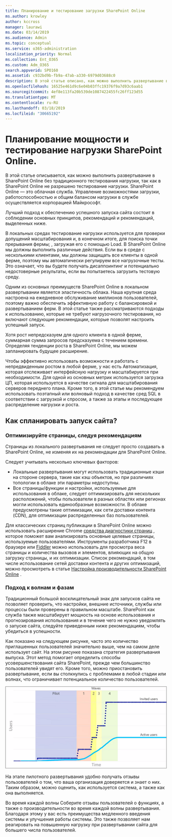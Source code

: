 ```yaml
---
title: Планирование и тестирование загрузки SharePoint Online
ms.author: krowley
author: kccross
manager: laurawi
ms.date: 03/14/2019
ms.audience: Admin
ms.topic: conceptual
ms.service: o365-administration
localization_priority: Normal
ms.collection: Ent_O365
ms.custom: Adm_O365
search.appverid: SPO160
ms.assetid: c932bd9b-fb9a-47ab-a330-6979d03688c0
description: В этой статье описано, как можно выполнить развертывание в SharePoint Online без проведения традиционных нагрузочного тестирования, так как оно не разрешено.
ms.openlocfilehash: 16525e461d9c6e04b03ffc19376f9a7d93c6aab1
ms.sourcegitcommit: 4ef8e113fa20b539de1087422455fc26ff123d55
ms.translationtype: MT
ms.contentlocale: ru-RU
ms.lasthandoff: 03/18/2019
ms.locfileid: "30665192"
---
```

# <a name="capacity-planning-and-load-testing-sharepoint-online"></a>Планирование мощности и тестирование нагрузки SharePoint Online.

В этой статье описывается, как можно выполнить развертывание в SharePoint Online без традиционного тестирования нагрузки, так как в SharePoint Online не разрешено тестирование нагрузки. SharePoint Online — это облачная служба. Управление возможностями загрузки, работоспособностью и общим балансом нагрузки в службе осуществляется корпорацией Майкрософт.
  
Лучший подход к обеспечению успешного запуска сайта состоит в соблюдении основных принципов, рекомендаций и рекомендаций, выделенных ниже.
  
В локальных средах тестирование нагрузки используется для проверки допущений масштабирования и, в конечном итоге, для поиска точки прерывания фермы; , загружая его с помощью Load. В SharePoint Online мы должны выполнить различные действия. Если вы в среде с несколькими клиентами, мы должны защищать все клиенты в одной ферме, поэтому мы автоматически регулируем все нагрузочные тесты. Это означает, что вы будете получать дисаппоинтинг и потенциально недостоверные результаты, если вы попытаетесь загрузить тестовую среду.
  
Одним из основных преимуществ SharePoint Online в локальном развертывании является эластичность облака. Наша крупная среда настроена на ежедневное обслуживание миллионов пользователей, поэтому важно обеспечить эффективную работу с балансировкой и развертыванием ферм. В этой статье также рассматриваются подходы к использованию, которые не требуют нагрузочного тестирования, но включают следующие рекомендации, которые позволят настроить успешный запуск. 
  
Хотя рост непредсказуем для одного клиента в одной ферме, суммарная сумма запросов предсказуема с течением времени. Определяя тенденции роста в SharePoint Online, мы можем запланировать будущее расширение.
  
Чтобы эффективно использовать возможности и работать с непредвиденным ростом в любой ферме, у нас есть Автоматизация, которая отслеживает интерфейсную нагрузку и масштабируется при необходимости. Для одной из основных метрик используется загрузка ЦП, которая используется в качестве сигнала для масштабирования серверов переднего плана. Кроме того, в этой статье мы рекомендуем использовать поэтапный или волновый подход в качестве сред SQL в соответствии с загрузкой и спросом, а также за этапы и последующее распределение нагрузки и роста. 
  
## <a name="how-do-i-plan-for-a-site-launch"></a>Как спланировать запуск сайта?

### <a name="optimize-pages-by-following-recommended-guidelines"></a>Оптимизируйте страницы, следуя рекомендациям
Страницы из локального развертывания не следует просто создавать в SharePoint Online, не изменяя их на рекомендации для SharePoint Online.

Следует учитывать несколько ключевых факторов:
- Локальные развертывания могут использовать традиционные кэши на стороне сервера, такие как кэш объектов, но при различиях топологии в облаке эти параметры недоступны.
- Все страницы/функции и настройки, используемые для использования в облаке, следует оптимизировать для нескольких расположений, чтобы пользователи в разных областях или регионах могли использовать единообразные возможности. В облаке предусмотрены такие оптимизации, как сети доставки контента (CDN), для оптимизации распределенных баз пользователей.

Для классических страниц публикации в SharePoint Online можно использовать расширение Chrome [средства диагностики страниц](https://aka.ms/perftool) , которое поможет вам анализировать основные целевые страницы, используемые пользователями.
Инструменты разработчика F12 в браузере или [Fiddler](https://www.telerik.com/download/fiddler) можно использовать для просмотра веса страницы и количества вызовов и элементов, влияющих на общую загрузку страницы, и их оптимизации. Список рекомендаций, в том числе использование сетей доставки контента и других оптимизаций, можно просмотреть в статье [Настройка производительности SharePoint Online](https://aka.ms/spoperformance) .

### <a name="wave--phase-approach"></a>Подход к волнам и фазам
Традиционный большой восклицательный знак для запусков сайта не позволяет проверить, что настройки, внешние источники, службы или процессы были проверены в правильном масштабе. SharePoint как служба также масштабирует мощность на основе использования и прогнозирования использования и в течение чего не нужно уведомлять о запуске сайта, следуйте приведенным ниже рекомендациям, чтобы убедиться в успешности.
  
Как показано на следующем рисунке, часто это количество приглашенных пользователей значительно выше, чем на самом деле использует сайт. На этом рисунке показана стратегия развертывания выпуска. Этот метод помогает определить способы усовершенствования сайта SharePoint, прежде чем большинство пользователей увидят его. Кроме того, можно приостановить развертывание, если вы столкнулись с проблемами в любой стадии или волнах, что ограничивает потенциальное количество пользователей.
  
![Диаграмма, показывающая приглашенных и активных пользователей](media/0bc14a20-9420-4986-b9b9-fbcd2c6e0fb9.png)
  
На этапе пилотного развертывания удобно получать отзывы пользователей о том, что ваша организация доверяется и знает о них. Таким образом, можно оценить, как используется система, а также как она выполняется.
  
Во время каждой волны Соберите отзывы пользователей о функциях, а также о производительности во время каждой волны развертывания. Благодаря этому у вас есть преимущества медленного введения системы и улучшения работы системы. Это также позволяет нам реагировать на повышенную нагрузку при развертывании сайта для большего числа пользователей.
